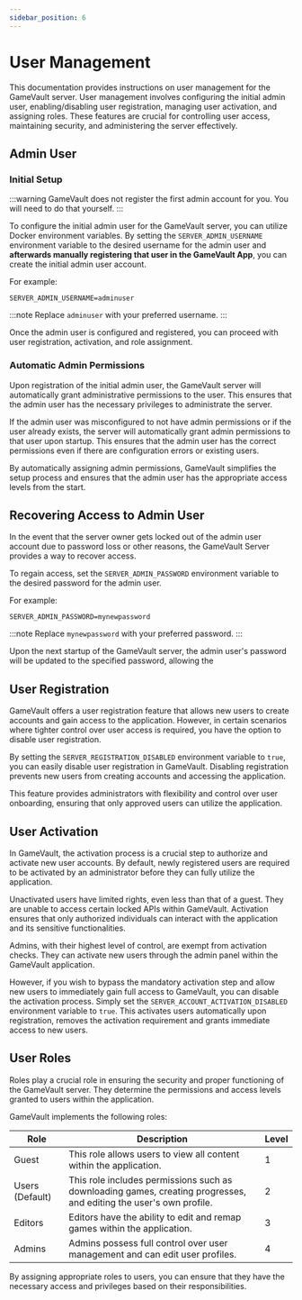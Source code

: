```yaml
---
sidebar_position: 6
---
```


# User Management

This documentation provides instructions on user management for the GameVault server. User management involves configuring the initial admin user, enabling/disabling user registration, managing user activation, and assigning roles. These features are crucial for controlling user access, maintaining security, and administering the server effectively.

## Admin User

### Initial Setup

:::warning
GameVault does not register the first admin account for you. You will need to do that yourself.
:::

To configure the initial admin user for the GameVault server, you can utilize Docker environment variables. By setting the `SERVER_ADMIN_USERNAME` environment variable to the desired username for the admin user and **afterwards manually registering that user in the GameVault App**, you can create the initial admin user account.

For example:

```plaintext
SERVER_ADMIN_USERNAME=adminuser
```

:::note
Replace `adminuser` with your preferred username.
:::

Once the admin user is configured and registered, you can proceed with user registration, activation, and role assignment.

### Automatic Admin Permissions

Upon registration of the initial admin user, the GameVault server will automatically grant administrative permissions to the user. This ensures that the admin user has the necessary privileges to administrate the server.

If the admin user was misconfigured to not have admin permissions or if the user already exists, the server will automatically grant admin permissions to that user upon startup. This ensures that the admin user has the correct permissions even if there are configuration errors or existing users.

By automatically assigning admin permissions, GameVault simplifies the setup process and ensures that the admin user has the appropriate access levels from the start.

## Recovering Access to Admin User

In the event that the server owner gets locked out of the admin user account due to password loss or other reasons, the GameVault Server provides a way to recover access.

To regain access, set the `SERVER_ADMIN_PASSWORD` environment variable to the desired password for the admin user.

For example:

```plaintext
SERVER_ADMIN_PASSWORD=mynewpassword
```

:::note
Replace `mynewpassword` with your preferred password.
:::

Upon the next startup of the GameVault server, the admin user's password will be updated to the specified password, allowing the

## User Registration

GameVault offers a user registration feature that allows new users to create accounts and gain access to the application. However, in certain scenarios where tighter control over user access is required, you have the option to disable user registration.

By setting the `SERVER_REGISTRATION_DISABLED` environment variable to `true`, you can easily disable user registration in GameVault. Disabling registration prevents new users from creating accounts and accessing the application.

This feature provides administrators with flexibility and control over user onboarding, ensuring that only approved users can utilize the application.

## User Activation

In GameVault, the activation process is a crucial step to authorize and activate new user accounts. By default, newly registered users are required to be activated by an administrator before they can fully utilize the application.

Unactivated users have limited rights, even less than that of a guest. They are unable to access certain locked APIs within GameVault. Activation ensures that only authorized individuals can interact with the application and its sensitive functionalities.

Admins, with their highest level of control, are exempt from activation checks. They can activate new users through the admin panel within the GameVault application.

However, if you wish to bypass the mandatory activation step and allow new users to immediately gain full access to GameVault, you can disable the activation process. Simply set the `SERVER_ACCOUNT_ACTIVATION_DISABLED` environment variable to `true`. This activates users automatically upon registration, removes the activation requirement and grants immediate access to new users.

## User Roles

Roles play a crucial role in ensuring the security and proper functioning of the GameVault server. They determine the permissions and access levels granted to users within the application.

GameVault implements the following roles:

| Role            | Description                                                                                                        | Level |
| --------------- | ------------------------------------------------------------------------------------------------------------------ | ----- |
| Guest           | This role allows users to view all content within the application.                                                 | 1     |
| Users (Default) | This role includes permissions such as downloading games, creating progresses, and editing the user's own profile. | 2     |
| Editors         | Editors have the ability to edit and remap games within the application.                                           | 3     |
| Admins          | Admins possess full control over user management and can edit user profiles.                                       | 4     |

By assigning appropriate roles to users, you can ensure that they have the necessary access and privileges based on their responsibilities.
